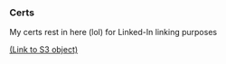 ### Certs

My certs rest in here (lol) for Linked-In linking purposes

[(Link to S3 object)](https://certs.nutsflix.com/)

